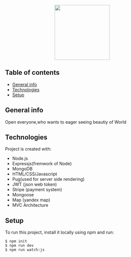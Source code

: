<p align="center">
    <img height="180" src="https://www.natours.dev/img/logo-green.png#gh-light-mode-only">
</p>




## Table of contents

- [General info](#general-info)
- [Technologies](#technologies)
- [Setup](#setup)

## General info

Open everyone,who wants to eager seeing beautiy of World

## Technologies

Project is created with:

- Node.js
- Expressjs(fremwork of Node)
- MongoDB
- HTML/CSS/Javascript
- Pug(used for server side rendering)
- JWT (json web token)
- Stripe (payment system)
- Mongoose
- Map (yandex map)
- MVC Architecture

## Setup

To run this project, install it locally using npm and run:

```
$ npm init
$ npm run dev
$ npm run watch:js
```
